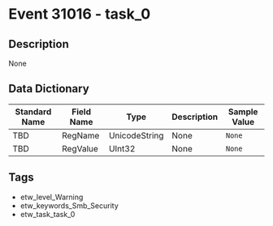 # Event 31016 - task_0

## Description
None

## Data Dictionary
|Standard Name|Field Name|Type|Description|Sample Value|
|---|---|---|---|---|
|TBD|RegName|UnicodeString|None|`None`|
|TBD|RegValue|UInt32|None|`None`|

## Tags
* etw_level_Warning
* etw_keywords_Smb_Security
* etw_task_task_0